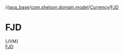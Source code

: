 //[java_base](../../../../index.md)/[com.shelson.domain.model](../../index.md)/[Currency](../index.md)/[FJD](index.md)

# FJD

[JVM]\
[FJD](index.md)
